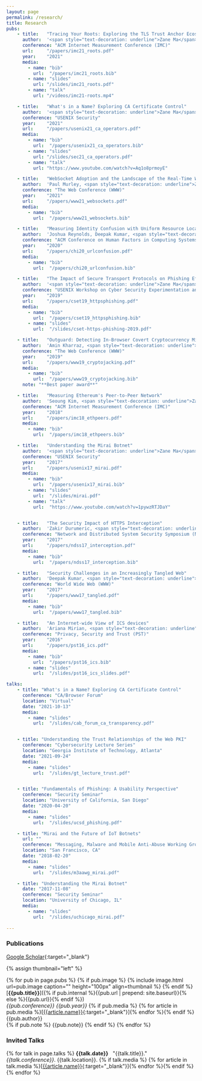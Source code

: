 ```yaml
---
layout: page
permalink: /research/
title: Research
pubs:
    - title:   "Tracing Your Roots: Exploring the TLS Trust Anchor Ecosystem"
      author:  '<span style="text-decoration: underline">Zane Ma</span>, James Austgen, Joshua Mason, Zakir Durumeric, Michael Bailey'
      conference: "ACM Internet Measurement Conference (IMC)"
      url:     "/papers/imc21_roots.pdf"
      year:    "2021"
      media:
        - name: "bib"
          url:  "/papers/imc21_roots.bib"
        - name: "slides"
          url: "/slides/imc21_roots.pdf"
        - name: "talk"
          url: "/videos/imc21-roots.mp4"

    - title:   "What's in a Name? Exploring CA Certificate Control"
      author:  '<span style="text-decoration: underline">Zane Ma</span>, Joshua Mason, Manos Antonakakis, Zakir Durumeric, Michael Bailey'
      conference: "USENIX Security"
      year:    "2021"
      url:     "/papers/usenix21_ca_operators.pdf"
      media:
        - name: "bib"
          url:  "/papers/usenix21_ca_operators.bib"
        - name: "slides"
          url: "/slides/sec21_ca_operators.pdf"
        - name: "talk"
          url: "https://www.youtube.com/watch?v=Aq1o8prmoyE"

    - title:   "WebSocket Adoption and the Landscape of the Real-Time Web"
      author:  'Paul Murley, <span style="text-decoration: underline">Zane Ma</span>, Joshua Mason, Michael Bailey, Amin Kharraz'
      conference: "The Web Conference (WWW)"
      year:    "2021"
      url:     "/papers/www21_websockets.pdf"
      media:
        - name: "bib"
          url:  "/papers/www21_websockets.bib"

    - title:   "Measuring Identity Confusion with Uniform Resource Locators"
      author:  'Joshua Reynolds, Deepak Kumar, <span style="text-decoration: underline">Zane Ma</span>, Rohan Subramanian, Meishan Wu, Martin Shelton, Joshua Mason, Emily Stark, Michael Bailey'
      conference: "ACM Conference on Human Factors in Computing Systems (CHI)"
      year:    "2020"
      url:     "/papers/chi20_urlconfusion.pdf"
      media:
        - name: "bib"
          url:  "/papers/chi20_urlconfusion.bib"

    - title:   "The Impact of Secure Transport Protocols on Phishing Efficacy"
      author:  '<span style="text-decoration: underline">Zane Ma</span>, Joshua Reynolds, Joseph Dickinson, Kaishen Wang, Taylor Judd, Joseph D. Barnes, Joshua Mason, Michael Bailey'
      conference: "USENIX Workshop on Cyber Security Experimentation and Test (CSET)"
      year:    "2019"
      url:     "/papers/cset19_httpsphishing.pdf"
      media:
        - name: "bib"
          url:  "/papers/cset19_httpsphishing.bib"
        - name: "slides"
          url:  "/slides/cset-https-phishing-2019.pdf"

    - title:   "Outguard: Detecting In-Browser Covert Cryptocurrency Mining in the Wild"
      author:  'Amin Kharraz, <span style="text-decoration: underline">Zane Ma</span>, Paul Murley, Charles Lever, Joshua Mason, Andrew Miller, Manos Antonakakis, Michael Bailey'
      conference: "The Web Conference (WWW)"
      year:    "2019"
      url:     "/papers/www19_cryptojacking.pdf"
      media:
        - name: "bib"
          url:  "/papers/www19_cryptojacking.bib"
      note: "**Best paper award**"

    - title:   "Measuring Ethereum's Peer-to-Peer Network"
      author:  'Seoung Kim, <span style="text-decoration: underline">Zane Ma</span>, Siddharth Murali, Joshua Mason, Andrew Miller, Michael Bailey'
      conference: "ACM Internet Measurement Conference (IMC)"
      year:    "2018"
      url:     "/papers/imc18_ethpeers.pdf"
      media:
        - name: "bib"
          url:  "/papers/imc18_ethpeers.bib"

    - title:   "Understanding the Mirai Botnet"
      author:  '<span style="text-decoration: underline">Zane Ma</span>, Manos Antonakakis, Tim April, Michael Bailey, Matt Bernhard, Elie Bursztein, Jaime Cochran, Zakir Durumeric, J. Alex Halderman, Luca Invernizzi, Michalis Kallitsis, Deepak Kumar, Chaz Lever, Joshua Mason, Damian Menscher, Chad Seaman, Nick Sullivan, Kurt Thomas, Yi Zhou'
      conference: "USENIX Security"
      year:    "2017"
      url:     "/papers/usenix17_mirai.pdf"
      media:
        - name: "bib"
          url:  "/papers/usenix17_mirai.bib"
        - name: "slides"
          url:  "/slides/mirai.pdf"
        - name: "talk"
          url:  "https://www.youtube.com/watch?v=1pywzRTJDaY"


    - title:   "The Security Impact of HTTPS Interception"
      author:  'Zakir Durumeric, <span style="text-decoration: underline">Zane Ma</span>, Drew Springall, Richard Barnes, Nick Sullivan, Elie Bursztein, Michael Bailey, J. Alex Halderman, Vern Paxson'
      conference: "Network and Distributed System Security Symposium (NDSS)"
      year:    "2017"
      url:     "/papers/ndss17_interception.pdf"
      media:
        - name: "bib"
          url:  "/papers/ndss17_interception.bib"

    - title:   "Security Challenges in an Increasingly Tangled Web"
      author:  'Deepak Kumar, <span style="text-decoration: underline">Zane Ma</span>, Zakir Durumeric, Ariana Mirian, Joshua Mason, Michael Bailey, J. Alex Halderman'
      conference: "World Wide Web (WWW)"
      year:    "2017"
      url:     "/papers/www17_tangled.pdf"
      media:
        - name: "bib"
          url:  "/papers/www17_tangled.bib"

    - title:   "An Internet-wide View of ICS devices"
      author:  'Ariana Mirian, <span style="text-decoration: underline">Zane Ma</span>, David Adrian, Matthew Tischer, Thasphon Chuenchujit, Tim Yardley, Robin Berthier, Josh Mason, Zakir Durumeric, J. Alex Halderman, Michael Bailey'
      conference: "Privacy, Security and Trust (PST)"
      year:    "2016"
      url:     "/papers/pst16_ics.pdf"
      media:
        - name: "bib"
          url:  "/papers/pst16_ics.bib"
        - name: "slides"
          url:  "/slides/pst16_ics_slides.pdf"

talks:
    - title: "What's in a Name? Exploring CA Certificate Control"
      conference: "CA/Browser Forum"
      location: "Virtual"
      date: "2021-10-13"
      media:
        - name: "slides"
          url:  "/slides/cab_forum_ca_transparency.pdf"


    - title: "Understanding the Trust Relationships of the Web PKI"
      conference: "Cybersecurity Lecture Series"
      location: "Georgia Institute of Technology, Atlanta"
      date: "2021-09-24"
      media:
        - name: "slides"
          url:  "/slides/gt_lecture_trust.pdf"


    - title: "Fundamentals of Phishing: A Usability Perspective"
      conference: "Security Seminar"
      location: "University of California, San Diego"
      date: "2020-04-20"
      media:
        - name: "slides"
          url:  "/slides/ucsd_phishing.pdf"

    - title: "Mirai and the Future of IoT Botnets"
      url: ""
      conference: "Messaging, Malware and Mobile Anti-Abuse Working Group (M3AAWG): 42nd General Meeting"
      location: "San Francisco, CA"
      date: "2018-02-20"
      media: 
        - name: "slides"
          url:  "/slides/m3aawg_mirai.pdf"

    - title: "Understanding the Mirai Botnet"
      date: "2017-11-08"
      conference: "Security Seminar"
      location: "University of Chicago, IL"
      media:
        - name: "slides"
          url:  "/slides/uchicago_mirai.pdf"
    
---
```


### Publications

[Google Scholar](https://scholar.google.com/citations?user=Qoy6za0AAAAJ&hl=en){:target="_blank"}

{% assign thumbnail="left" %}

{% for pub in page.pubs %}
{% if pub.image %}
{% include image.html url=pub.image caption="" height="100px" align=thumbnail %}
{% endif %}
[**{{pub.title}}**]({% if pub.internal %}{{pub.url | prepend: site.baseurl}}{% else %}{{pub.url}}{% endif %})<br />
*{{pub.conference}}* *{{pub.year}}*
{% if pub.media %}&nbsp;{% for article in pub.media %}[[{{article.name}}]({{article.url}}){:target="_blank"}]{% endfor %}{% endif %}<br />
{{pub.author}}<br />
{% if pub.note %} {{pub.note}}
{% endif %}
{% endfor %}



### Invited Talks

{% for talk in page.talks %}
**{{talk.date}}**&nbsp;&nbsp;&nbsp;"{{talk.title}}." *{{talk.conference}}*. {{talk.location}}.
{% if talk.media %}&nbsp;{% for article in talk.media %}[[{{article.name}}]({{article.url}}){:target="_blank"}]{% endfor %}{% endif %}
{% endfor %}
